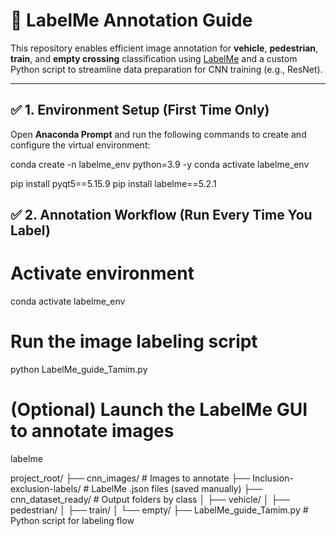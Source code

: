 # 🚦 LabelMe Annotation Guide 

This repository enables efficient image annotation for **vehicle**, **pedestrian**, **train**, and **empty crossing** classification using [LabelMe](https://github.com/wkentaro/labelme) and a custom Python script to streamline data preparation for CNN training (e.g., ResNet).

---

## ✅ 1. Environment Setup (First Time Only)

Open **Anaconda Prompt** and run the following commands to create and configure the virtual environment:

conda create -n labelme_env python=3.9 -y
conda activate labelme_env

pip install pyqt5==5.15.9
pip install labelme==5.2.1

## ✅ 2. Annotation Workflow (Run Every Time You Label)
# Activate environment
conda activate labelme_env

# Run the image labeling script
python LabelMe_guide_Tamim.py

# (Optional) Launch the LabelMe GUI to annotate images
labelme


project_root/
├── cnn_images/                        # Images to annotate
├── Inclusion-exclusion-labels/       # LabelMe .json files (saved manually)
├── cnn_dataset_ready/                # Output folders by class
│   ├── vehicle/
│   ├── pedestrian/
│   ├── train/
│   └── empty/
├── LabelMe_guide_Tamim.py            # Python script for labeling flow

